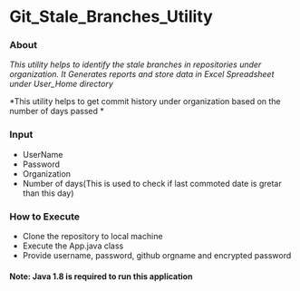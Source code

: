 # Git_Stale_Branches_Utility

### About
*This  utility  helps to identify the stale branches in repositories under organization. It Generates reports and store data in Excel Spreadsheet under User_Home directory*

*This utility helps to get commit history under organization based on the number of days passed
*


### Input
 - UserName
 - Password
 - Organization
 - Number of days(This is used to check if last commoted date is gretar than this day)


### How to Execute

  - Clone the repository to local machine
  - Execute the App.java class
  - Provide username, password, github orgname and encrypted password
  
 
 
 #### Note: Java 1.8 is required to run this application
